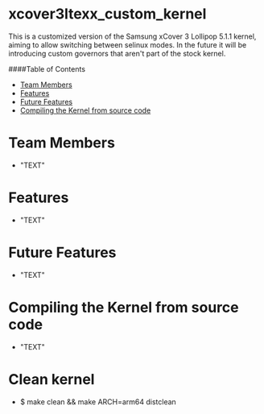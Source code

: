 # xcover3ltexx_custom_kernel
This is a customized version of the Samsung xCover 3 Lollipop 5.1.1 kernel, aiming to allow switching between selinux modes. In the future it will be introducing custom governors that aren't part of the stock kernel.

####Table of Contents
* [Team Members](#team-members)
* [Features](#features)
* [Future Features](#future-features)
* [Compiling the Kernel from source code](#compiling)

# <a name="team-members"></a>Team Members
* "TEXT"

# <a name="features"></a>Features
* "TEXT"

# <a name="future-features"></a>Future Features
* "TEXT"

# <a name="compiling"></a>Compiling the Kernel from source code
* "TEXT"

# <a name="compiling"></a>Clean kernel
* $ make clean && make ARCH=arm64 distclean 
